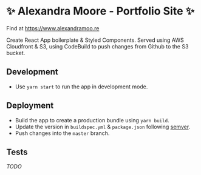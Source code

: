 # :sparkles: Alexandra Moore - Portfolio Site :sparkles:

Find at https://www.alexandramoo.re

Create React App boilerplate & Styled Components.
Served using AWS Cloudfront & S3, using CodeBuild to push changes from Github to the S3 bucket.

## Development

- Use `yarn start` to run the app in development mode.

## Deployment

- Build the app to create a production bundle using `yarn build`.
- Update the version in `buildspec.yml` & `package.json` following [semver](https://semver.org/).
- Push changes into the `master` branch.

## Tests

*TODO*
